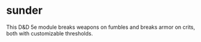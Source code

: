 # sunder
This D&amp;D 5e module breaks weapons on fumbles and breaks armor on crits, both with customizable thresholds.
